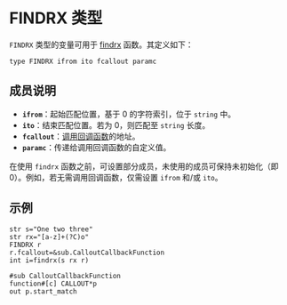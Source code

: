 # FINDRX 类型

`FINDRX` 类型的变量可用于 [findrx](IDP_FINDRX.md) 函数。其定义如下：

```qm
type FINDRX ifrom ito fcallout paramc
```

## 成员说明
- **`ifrom`**：起始匹配位置，基于 0 的字符索引，位于 `string` 中。
- **`ito`**：结束匹配位置。若为 0，则匹配至 `string` 长度。
- **`fcallout`**：[调用回调函数](IDP_CALLOUT.md)的地址。
- **`paramc`**：传递给调用回调函数的自定义值。

在使用 `findrx` 函数之前，可设置部分成员，未使用的成员可保持未初始化（即 0）。例如，若无需调用回调函数，仅需设置 `ifrom` 和/或 `ito`。

## 示例

```qm
str s="One two three"
str rx="[a-z]+(?C)o"
FINDRX r
r.fcallout=&sub.CalloutCallbackFunction
int i=findrx(s rx r)

#sub CalloutCallbackFunction
function#[c] CALLOUT*p
out p.start_match
```